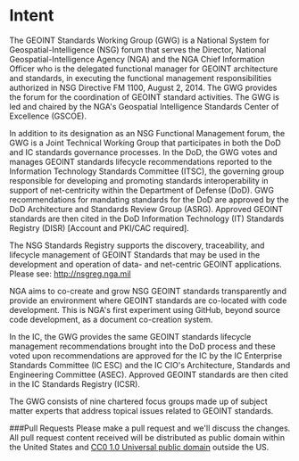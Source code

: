# Intent
The GEOINT Standards Working Group (GWG) is a National System for Geospatial-Intelligence (NSG) forum that serves the Director, National Geospatial-Intelligence Agency (NGA) and the NGA Chief Information Officer who is the delegated functional manager for GEOINT architecture and standards, in executing the functional management responsibilities authorized in NSG Directive FM 1100, August 2, 2014. The GWG provides the forum for the coordination of GEOINT standard activities. The GWG is led and chaired by the NGA's Geospatial Intelligence Standards Center of Excellence (GSCOE). 

In addition to its designation as an NSG Functional Management forum, the GWG is a Joint Technical Working Group that participates in both the DoD and IC standards governance processes. In the DoD, the GWG votes and manages GEOINT standards lifecycle recommendations reported to the Information Technology Standards Committee (ITSC), the governing group responsible for developing and promoting standards interoperability in support of net-centricity within the Department of Defense (DoD). GWG recommendations for mandating standards for the DoD are approved by the DoD Architecture and Standards Review Group (ASRG). Approved GEOINT standards are then cited in the DoD Information Technology (IT) Standards Registry (DISR) [Account and PKI/CAC required]. 

The NSG Standards Registry supports the discovery, traceability, and lifecycle management of GEOINT Standards that may be used in the development and operation of data- and net-centric GEOINT applications.  Please see: http://nsgreg.nga.mil

NGA aims to co-create and grow NSG GEOINT standards transparently and provide an environment where GEOINT standards are co-located with code development.  This is NGA's first experiment using GitHub, beyond source code development, as a document co-creation system. 

In the IC, the GWG provides the same GEOINT standards lifecycle management recommendations brought into the DoD process and these voted upon recommendations are approved for the IC by the IC Enterprise Standards Committee (IC ESC) and the IC CIO's Architecture, Standards and Engineering Committee (ASEC). Approved GEOINT standards are then cited in the IC Standards Registry (ICSR). 

The GWG consists of nine chartered focus groups made up of subject matter experts that address topical issues related to GEOINT standards.

###Pull Requests
Please make a pull request and we'll discuss the changes.  All pull request content received will be distributed as public domain within the United States and [CC0 1.0 Universal public domain](https://creativecommons.org/publicdomain/zero/1.0/legalcode) outside the US.   




